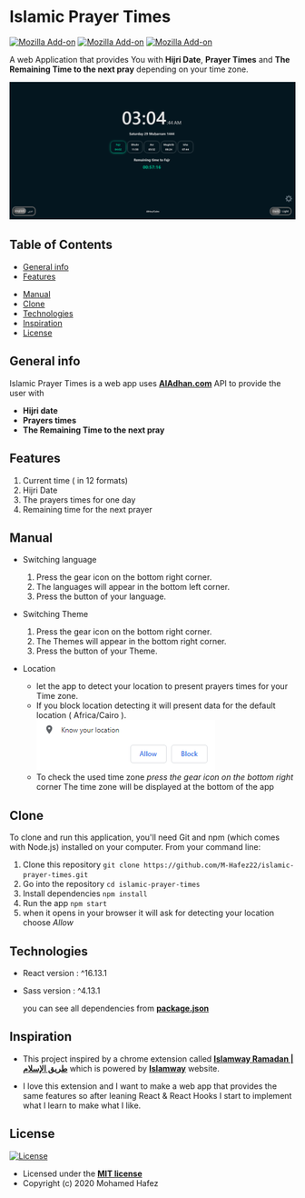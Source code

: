 
# Islamic Prayer Times

[![Mozilla Add-on](https://img.shields.io/amo/users/islamic-prayer-times?style=social&logo=firefox)](https://addons.mozilla.org/en-US/firefox/addon/islamic-prayer-times/)
[![Mozilla Add-on](https://img.shields.io/amo/dw/islamic-prayer-times?style=social&logo=firefox)](https://addons.mozilla.org/en-US/firefox/addon/islamic-prayer-times/)
[![Mozilla Add-on](https://img.shields.io/amo/stars/islamic-prayer-times?style=falt&logo=firefox)](https://addons.mozilla.org/en-US/firefox/addon/islamic-prayer-times/)

A web Application that provides You with **Hijri Date**, **Prayer Times** and **The Remaining Time to the next pray** depending on your time zone.

![App preview](./Readme_assets/app-preview.png)

## Table of Contents

- [General info](#general-info)
- [Features](#features)
<!-- - [Upcoming Features](#upcoming-features) -->
- [Manual](#manual)
- [Clone](#clone)
- [Technologies](#technologies)
- [Inspiration](#inspiration)
- [License](#license)

## General info

Islamic Prayer Times is a web app uses **[AlAdhan.com](https://aladhan.com/prayer-times-api)** API to provide the user with

- **Hijri date**
- **Prayers times**
- **The Remaining Time to the next pray**

## Features

1. Current time ( in 12 formats)
2. Hijri Date
3. The prayers times for one day
4. Remaining time for the next prayer

<!-- ## Upcoming Features -->

## Manual

- Switching language
  1. Press the gear icon on the bottom right corner.
  2. The languages will appear in the bottom left corner.
  3. Press the button of your language.

- Switching Theme
  1. Press the gear icon on the bottom right corner.
  2. The Themes will appear in the bottom right corner.
  3. Press the button of your Theme.

- Location
  - let the app to detect your location to present prayers times for your Time zone.
  - If you block location detecting it will present data for the default location ( Africa/Cairo ).
  ![press Allow](./Readme_assets/allow.png)
  - To check the used time zone *press the gear icon on the bottom right* corner The time zone will be displayed at the bottom of the app

## Clone

To clone and run this application, you'll need Git and npm (which comes with Node.js) installed on your computer.
From your command line:

1. Clone this repository
  `git clone https://github.com/M-Hafez22/islamic-prayer-times.git`
2. Go into the repository
  `cd islamic-prayer-times`
3. Install dependencies
  `npm install`
4. Run the app
  `npm start`
5. when it opens in your browser it will ask for detecting your location choose *Allow*

## Technologies

 - React version : ^16.13.1
 - Sass version   : ^4.13.1

    you can see all dependencies from **[package.json](package.json)**

## Inspiration

- 	This project inspired by a chrome extension called **[Islamway Ramadan | طريق الإسلام](https://chrome.google.com/webstore/detail/islamway-ramadan-%D8%B7%D8%B1%D9%8A%D9%82-%D8%A7%D9%84%D8%A5/mcbgkoikidgnmbekipnnhhhjhcaioflb)** which is powered by **[Islamway](https://ar.islamway.net/)** website.

- I love this extension and I want to make a web app that provides the same features so after leaning React & React Hooks I start to implement what I learn to make what I like.

## License

[![License](http://img.shields.io/:license-mit-blue.svg?style=flat-square)](http://badges.mit-license.org)

- Licensed under the **[MIT license](LICENSE)**
- Copyright (c) 2020 Mohamed Hafez
